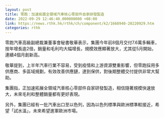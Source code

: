 ```yaml
---
layout: post
title: 零跑：加速拓展全領域汽車核心零部件自家研發製造
date: 2022-09-29 12:46:40.000000000 +08:00
link: https://news.rthk.hk/rthk/ch/component/k2/1668940-20220929.htm
categories: rthk
---
```


零跑汽車高級副總裁兼董事會秘書敬華表示，集團今年前8個月交付7.6萬多輛車，按年增長逾2倍，銷量和毛利均大幅增長，規模效應顯著放大，尤其從5月開始，連續4個月創新高。

敬華提到，上半年汽車行業不容易，受到疫情和上游資源雙重影響，但零跑採用多供應商、多區域規劃，有效改善供應鏈，達到保供，對後期整體交付提供非常大幫助。

集團指，正加速拓展全領域汽車核心零部件自家研發製造，相信隨著規模快速放大，未來毛利和整體銷量都有更好表現。

另外，集團已經有一批汽車出口至以色列，因為以色列標準與歐洲標準較接近，希望「試水溫」，未來希望進軍歐洲市場。
